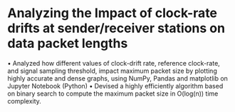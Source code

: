 # Analyzing the Impact of clock-rate drifts at sender/receiver stations on data packet lengths
•	Analyzed how different values of clock-drift rate, reference clock-rate, and signal sampling threshold, impact maximum packet size by plotting highly accurate and dense graphs, using NumPy, Pandas and matplotlib on Jupyter Notebook (Python)
•	Devised a highly efficiently algorithm based on binary search to compute the maximum packet size in O(log(n)) time complexity.

